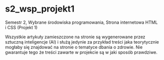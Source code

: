# s2_wsp_projekt1
Semestr 2, Wybrane środowiska programowania, Strona internetowa HTML i CSS (Projekt 1)

Wszystkie artykuły zamieszczone na stronie są wygenerowane przez sztuczną inteligencje (AI) i służą jedynie za przykład treści jaka teorytycznie mogłaby się znajdować na stronie o tematyce dbania o zdrowie. Nie gwarantuje tego że treści zawarte w projekcie są w jaki sposób prawdziwe.
